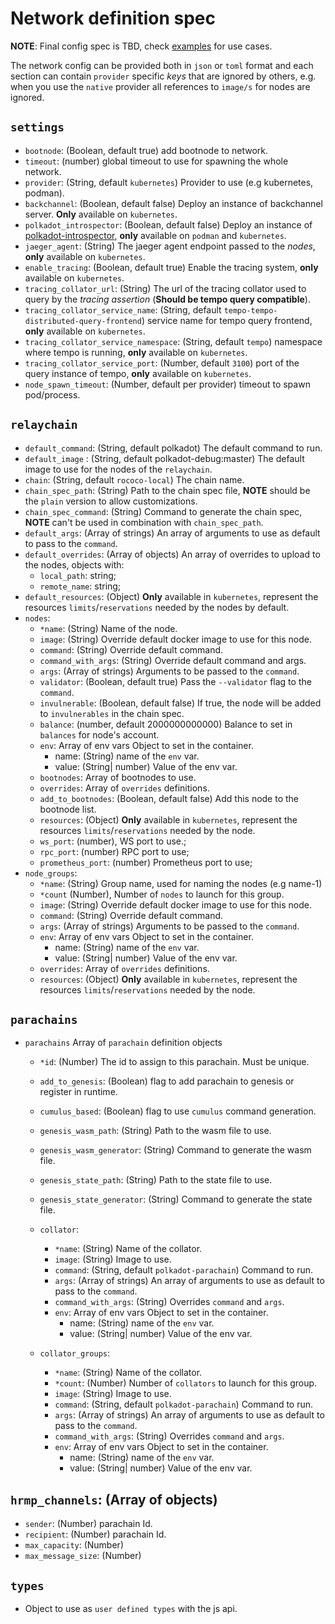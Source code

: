 # Network definition spec

**NOTE**: Final config spec is TBD, check [examples](https://github.com/paritytech/zombienet/blob/main/examples) for use cases.

The network config can be provided both in `json` or `toml` format and each section can contain `provider` specific _keys_ that are ignored by others, e.g. when you use the `native` provider all references to `image/s` for nodes are ignored.

## `settings`

- `bootnode`: (Boolean, default true) add bootnode to network.
- `timeout`: (number) global timeout to use for spawning the whole network.
- `provider`: (String, default `kubernetes`) Provider to use (e.g kubernetes, podman).
- `backchannel`: (Boolean, default false) Deploy an instance of backchannel server. **Only** available on `kubernetes`.
- `polkadot_introspector`: (Boolean, default false) Deploy an instance of [polkadot-introspector](https://github.com/paritytech/polkadot-introspector), **only** available on `podman` and `kubernetes`.
- `jaeger_agent`: (String) The jaeger agent endpoint passed to the _nodes_, **only** available on `kubernetes`.
- `enable_tracing`: (Boolean, default true) Enable the tracing system, **only** available on `kubernetes`.
- `tracing_collator_url`: (String) The url of the tracing collator used to query by the _tracing assertion_ (**Should be tempo query compatible**).
- `tracing_collator_service_name`: (String, default `tempo-tempo-distributed-query-frontend`) service name for tempo query frontend, **only** available on `kubernetes`.
- `tracing_collator_service_namespace`: (String, default `tempo`) namespace where tempo is running, **only** available on `kubernetes`.
- `tracing_collator_service_port`: (Number, default `3100`) port of the query instance of tempo, **only** available on `kubernetes`.
- `node_spawn_timeout`: (Number, default per provider) timeout to spawn pod/process.

## `relaychain`

- `default_command`: (String, default polkadot) The default command to run.
- `default_image` : (String, default polkadot-debug:master) The default image to use for the nodes of the `relaychain`.
- `chain`: (String, default `rococo-local`) The chain name.
- `chain_spec_path`: (String) Path to the chain spec file, **NOTE** should be the `plain` version to allow customizations.
- `chain_spec_command`: (String) Command to generate the chain spec, **NOTE** can't be used in combination with `chain_spec_path`.
- `default_args`: (Array of strings) An array of arguments to use as default to pass to the `command`.
- `default_overrides`: (Array of objects) An array of overrides to upload to the nodes, objects with:
  - `local_path`: string;
  - `remote_name`: string;
- `default_resources`: (Object) **Only** available in `kubernetes`, represent the resources `limits`/`reservations` needed by the nodes by default.
- `nodes`:
  - `*name`: (String) Name of the node.
  - `image`: (String) Override default docker image to use for this node.
  - `command`: (String) Override default command.
  - `command_with_args`: (String) Override default command and args.
  - `args`: (Array of strings) Arguments to be passed to the `command`.
  - `validator`: (Boolean, default true) Pass the `--validator` flag to the `command`.
  - `invulnerable`: (Boolean, default false) If true, the node will be added to `invulnerables` in the chain spec.
  - `balance`: (number, default 2000000000000) Balance to set in `balances` for node's account.
  - `env`: Array of env vars Object to set in the container.
    - name: (String) name of the `env` var.
    - value: (String| number) Value of the env var.
  - `bootnodes`: Array of bootnodes to use.
  - `overrides`: Array of `overrides` definitions.
  - `add_to_bootnodes`: (Boolean, default false) Add this node to the bootnode list.
  - `resources`: (Object) **Only** available in `kubernetes`, represent the resources `limits`/`reservations` needed by the node.
  - `ws_port`: (number), WS port to use.;
  - `rpc_port`: (number) RPC port to use;
  - `prometheus_port`: (number) Prometheus port to use;
- `node_groups`:
  - `*name`: (String) Group name, used for naming the nodes (e.g name-1)
  - `*count` (Number), Number of `nodes` to launch for this group.
  - `image`: (String) Override default docker image to use for this node.
  - `command`: (String) Override default command.
  - `args`: (Array of strings) Arguments to be passed to the `command`.
  - `env`: Array of env vars Object to set in the container.
    - name: (String) name of the `env` var.
    - value: (String| number) Value of the env var.
  - `overrides`: Array of `overrides` definitions.
  - `resources`: (Object) **Only** available in `kubernetes`, represent the resources `limits`/`reservations` needed by the node.

## `parachains`

- `parachains` Array of `parachain` definition objects

  - `*id`: (Number) The id to assign to this parachain. Must be unique.
  - `add_to_genesis`: (Boolean) flag to add parachain to genesis or register in runtime.
  - `cumulus_based`: (Boolean) flag to use `cumulus` command generation.
  - `genesis_wasm_path`: (String) Path to the wasm file to use.
  - `genesis_wasm_generator`: (String) Command to generate the wasm file.
  - `genesis_state_path`: (String) Path to the state file to use.
  - `genesis_state_generator`: (String) Command to generate the state file.
  - `collator`:

    - `*name`: (String) Name of the collator.
    - `image`: (String) Image to use.
    - `command`: (String, default `polkadot-parachain`) Command to run.
    - `args`: (Array of strings) An array of arguments to use as default to pass to the `command`.
    - `command_with_args`: (String) Overrides `command` and `args`.
    - `env`: Array of env vars Object to set in the container.
      - name: (String) name of the `env` var.
      - value: (String| number) Value of the env var.

  - `collator_groups`:
    - `*name`: (String) Name of the collator.
    - `*count`: (Number) Number of `collators` to launch for this group.
    - `image`: (String) Image to use.
    - `command`: (String, default `polkadot-parachain`) Command to run.
    - `args`: (Array of strings) An array of arguments to use as default to pass to the `command`.
    - `command_with_args`: (String) Overrides `command` and `args`.
    - `env`: Array of env vars Object to set in the container.
      - name: (String) name of the `env` var.
      - value: (String| number) Value of the env var.

## `hrmp_channels`: (Array of objects)

- `sender`: (Number) parachain Id.
- `recipient`: (Number) parachain Id.
- `max_capacity`: (Number)
- `max_message_size`: (Number)

## `types`

- Object to use as `user defined types` with the js api.
